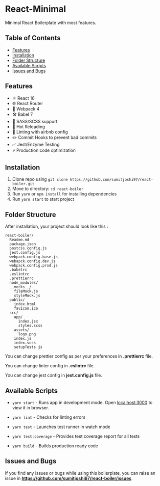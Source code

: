 # React-Minimal

Minimal React Boilerplate with most features.

## Table of Contents

- [Features](#features)
- [Installation](#installation)
- [Folder Structure](#folder-structure)
- [Available Scripts](#available-scripts)
- [Issues and Bugs](#issues-and-bugs)

## Features

- ⚛ React 16
- 🌐 React Router
- 🚀 Webpack 4
- 🛠 Babel 7
- 🌈 SASS/SCSS support
- 🔄 Hot Reloading
- 🎨 Linting with airbnb config
- ✏️ Commit Hooks to prevent bad commits
- ✅ Jest/Enzyme Testing
- ⚡️ Production code optimization

## Installation

1. Clone repo using `git clone https://github.com/sumitjoshi97/react-boiler.git`
2. Move to directory: `cd react-boiler`
3. Run `yarn` or `npm install` for installing dependencies
4. Run `yarn start` to start project

## Folder Structure

After installation, your project should look like this :

```
react-boiler/
  Readme.md
  package.json
  postcss.config.js
  jest.config.js
  webpack.config.base.js
  webapck.config.dev.js
  webpack.config.prod.js
  .babelrc
  .eslintrc
  .prettierrc
  node_modules/
  __mocks__/
    fileMock.js
    styleMock.js
  public/
    index.html
    favicon.ico
  src/
    app/
      index.jsx
      styles.scss
    assets/
      logo.png
    index.js
    index.scss
    setupTests.js
```

You can change prettier config as per your preferences in **.prettierrc** file.

You can change linter config in **.eslintrc** file.

You can change jest config in **jest.config.js** file.

## Available Scripts

- `yarn start` - Runs app in development mode. Open [localhost:3000](http://localhost:3000) to view it in browser.

- `yarn lint` - Checks for linting errors

- `yarn test` - Launches test runner in watch mode

- `yarn test:coverage` - Provides test coverage report for all tests

- `yarn build` - Builds production ready code

## Issues and Bugs

If you find any issues or bugs while using this boilerplate, you can raise an issue in **https://github.com/sumitjoshi97/react-boiler/issues**.
